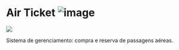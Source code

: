# Air Ticket  ![image](https://user-images.githubusercontent.com/88605247/236643797-63c446c3-5320-45c4-9b73-f994e4959cc5.png)

<img src="https://img.shields.io/badge/STATUS-EM ANDAMENTO-green"/>

Sistema de gerenciamento: compra e reserva de passagens aéreas.

